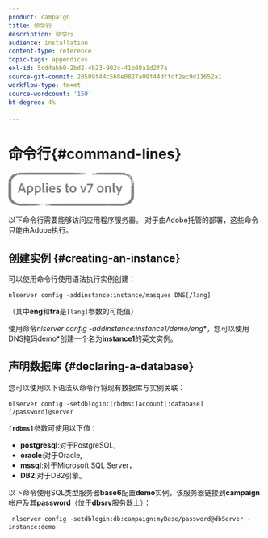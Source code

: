 ```yaml
---
product: campaign
title: 命令行
description: 命令行
audience: installation
content-type: reference
topic-tags: appendices
exl-id: 5cd4abb0-2bd2-4b23-902c-41b08a1d2f7a
source-git-commit: 20509f44c5b8e0827a09f44dffdf2ec9d11652a1
workflow-type: tm+mt
source-wordcount: '150'
ht-degree: 4%

---
```


# 命令行{#command-lines}

![](../../assets/v7-only.svg)

以下命令行需要能够访问应用程序服务器。 对于由Adobe托管的部署，这些命令只能由Adobe执行。

## 创建实例 {#creating-an-instance}

可以使用命令行使用语法执行实例创建：

```
nlserver config -addinstance:instance/masques DNS[/lang]
```

（其中&#x200B;**eng**&#x200B;和&#x200B;**fra**&#x200B;是`[lang]`参数的可能值）

使用命令&#x200B;**nlserver config -addinstance:instance1/demo*/eng**，您可以使用DNS掩码demo*创建一个名为&#x200B;**instance1**&#x200B;的英文实例。

## 声明数据库 {#declaring-a-database}

您可以使用以下语法从命令行将现有数据库与实例关联：

```
nlserver config -setdblogin:[rbdms:]account[:database][/password]@server
```

**`[rdbms]`**&#x200B;参数可使用以下值：

* **postgresql**:对于PostgreSQL，
* **oracle**:对于Oracle,
* **mssql**:对于Microsoft SQL Server，
* **DB2**:对于DB2引擎。

以下命令使用SQL类型服务器&#x200B;**base6**&#x200B;配置&#x200B;**demo**&#x200B;实例，该服务器链接到&#x200B;**campaign**&#x200B;帐户及其&#x200B;**password**（位于&#x200B;**dbsrv**&#x200B;服务器上）：

```
 nlserver config -setdblogin:db:campaign:myBase/password@dbServer -instance:demo
```
